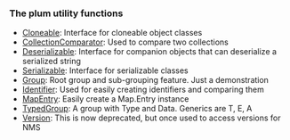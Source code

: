 ### The plum utility functions
- [Cloneable](./Cloneable.kt): Interface for cloneable object classes
- [CollectionComparator](./CollectionComparator.kt): Used to compare two collections
- [Deserializable](./Deserializable.kt): Interface for companion objects that can deserialize a serialized string
- [Serializable](./Serializable.kt): Interface for serializable classes
- [Group](./Group.kt): Root group and sub-grouping feature. Just a demonstration
- [Identifier](./Identifier.kt): Used for easily creating identifiers and comparing them
- [MapEntry](./MapEntry.kt): Easily create a Map.Entry instance
- [TypedGroup](./TypedGroup.kt): A group with Type and Data. Generics are T, E, A
- [Version](./Version.kt): This is now deprecated, but once used to access versions for NMS